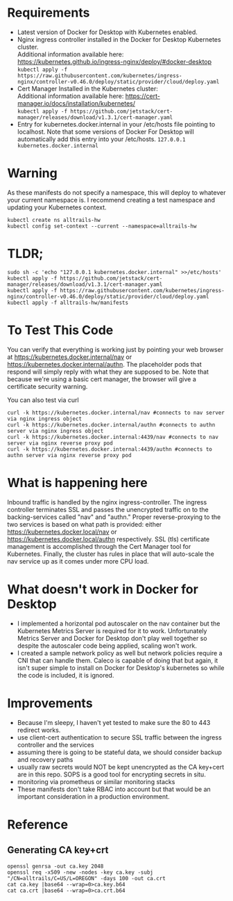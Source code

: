Requirements
============
- Latest version of Docker for Desktop with Kubernetes enabled.
- Nginx ingress controller installed in the Docker for Desktop Kubernetes cluster.  
  Additional information available here: https://kubernetes.github.io/ingress-nginx/deploy/#docker-desktop  
  `kubectl apply -f https://raw.githubusercontent.com/kubernetes/ingress-nginx/controller-v0.46.0/deploy/static/provider/cloud/deploy.yaml`
- Cert Manager Installed in the Kubernetes cluster:  
  Additional information available here: https://cert-manager.io/docs/installation/kubernetes/  
  `kubectl apply -f https://github.com/jetstack/cert-manager/releases/download/v1.3.1/cert-manager.yaml`
- Entry for kubernetes.docker.internal in your /etc/hosts file pointing to localhost. Note that some versions of Docker For Desktop will automatically add this entry into your /etc/hosts.
    ```127.0.0.1       kubernetes.docker.internal```

Warning
=======
As these manifests do not specify a namespace, this will deploy to whatever your current namespace is. I recommend creating a test namespace and updating your Kubernetes context.

    kubectl create ns alltrails-hw
    kubectl config set-context --current --namespace=alltrails-hw

TLDR;
=====
    sudo sh -c 'echo "127.0.0.1 kubernetes.docker.internal" >>/etc/hosts'
    kubectl apply -f https://github.com/jetstack/cert-manager/releases/download/v1.3.1/cert-manager.yaml
    kubectl apply -f https://raw.githubusercontent.com/kubernetes/ingress-nginx/controller-v0.46.0/deploy/static/provider/cloud/deploy.yaml
    kubectl apply -f alltrails-hw/manifests

To Test This Code
=================
You can verify that everything is working just by pointing your web browser at https://kubernetes.docker.internal/nav or https://kubernetes.docker.internal/authn. The placeholder pods that respond will simply reply with what they are supposed to be. Note that because we're using a basic cert manager, the browser will give a certificate security warning.

You can also test via curl

    curl -k https://kubernetes.docker.internal/nav #connects to nav server via nginx ingress object
    curl -k https://kubernetes.docker.internal/authn #connects to authn server via nginx ingress object
    curl -k https://kubernetes.docker.internal:4439/nav #connects to nav server via nginx reverse proxy pod
    curl -k https://kubernetes.docker.internal:4439/authn #connects to authn server via nginx reverse proxy pod


What is happening here
======================
Inbound traffic is handled by the nginx ingress-controller. The ingress controller terminates SSL and passes the unencrypted traffic on to the backing-services called "nav" and "authn." Proper reverse-proxying to the two services is based on what path is provided: either https://kubernetes.docker.local/nav or https://kubernetes.docker.local/authn respectively. SSL (tls) certificate management is accomplished through the Cert Manager tool for Kubernetes. Finally, the cluster has rules in place that will auto-scale the nav service up as it comes under more CPU load.

What doesn't work in Docker for Desktop
=======================================
- I implemented a horizontal pod autoscaler on the nav container but the Kubernetes Metrics Server is required for it to work. Unfortunately Metrics Server and Docker for Desktop don't play well together so despite the autoscaler code being applied, scaling won't work.
- I created a sample network policy as well but network policies require a CNI that can handle them. Caleco is capable of doing that but again, it isn't super simple to install on Docker for Desktop's kubernetes so while the code is included, it is ignored.

Improvements
============
- Because I'm sleepy, I haven't yet tested to make sure the 80 to 443 redirect works.
- use client-cert authentication to secure SSL traffic between the ingress controller and the services
- assuming there is going to be stateful data, we should consider backup and recovery paths
- usually raw secrets would NOT be kept unencrypted as the CA key+cert are in this repo. SOPS is a good tool for encrypting secrets in situ.
- monitoring via prometheus or similar monitoring stacks
- These manifests don't take RBAC into account but that would be an important consideration in a production environment.

Reference
=========

## Generating CA key+crt
    openssl genrsa -out ca.key 2048
    openssl req -x509 -new -nodes -key ca.key -subj "/CN=alltrails/C=US/L=OREGON" -days 100 -out ca.crt
    cat ca.key |base64 --wrap=0>ca.key.b64
    cat ca.crt |base64 --wrap=0>ca.crt.b64
